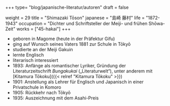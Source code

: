+++
type= "blog/japanische-literatur/autoren"
draft = false

weight = 29
title = "Shimazaki Tōson"
japanese = "島崎 藤村"
life = "1872-1943"
occupation = "Dichter und Schriftsteller der Meiji- und frühen Shōwa-Zeit"
works = ["45-hakai"]
+++

- geboren in Magome (heute in der Präfektur Gifu)
- ging auf Wunsch seines Vaters 1881 zur Schule in Tōkyō
- studierte an der Meiji Gakuin
- lernte Englisch
- literarisch interessiert
- 1893: Anfänge als romantischer Lyriker, Gründung der Literaturzeitschrift _Bungakukai_ („Literaturwelt“), unter anderem mit [Kitamura Tōkoku]({{< relref "Kitamura Tōkoku" >}})
- 1901: Anstellung als Lehrer für Englisch und Japanisch in einer Privatschule in Komoro
- 1905: Rückkehr nach Tōkyō
- 1935: Auszeichnung mit dem Asahi-Preis
